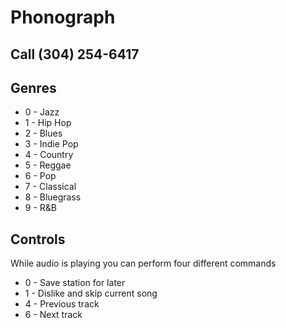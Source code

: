 # Phonograph

## Call (304) 254-6417

## Genres

+ 0 - Jazz
+ 1 - Hip Hop
+ 2 - Blues
+ 3 - Indie Pop
+ 4 - Country
+ 5 - Reggae
+ 6 - Pop
+ 7 - Classical
+ 8 - Bluegrass
+ 9 - R&B

## Controls

While audio is playing you can perform four different commands

+ 0 - Save station for later
+ 1 - Dislike and skip current song
+ 4 - Previous track
+ 6 - Next track